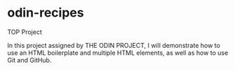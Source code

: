 # odin-recipes
<p>TOP Project</p>
<p>In this project assigned by THE ODIN PROJECT, I will demonstrate how to use an HTML boilerplate and multiple HTML elements, as well as how to use Git and GitHub.</p>